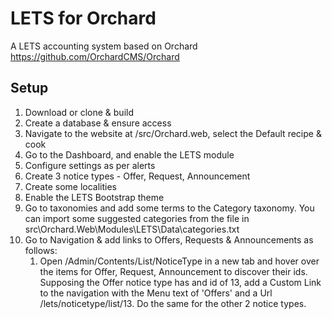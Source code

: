 # LETS for Orchard

A LETS accounting system based on Orchard https://github.com/OrchardCMS/Orchard

## Setup
1. Download or clone & build
2. Create a database & ensure access
3. Navigate to the website at /src/Orchard.web, select the Default recipe & cook
4. Go to the Dashboard, and enable the LETS module
5. Configure settings as per alerts
6. Create 3 notice types - Offer, Request, Announcement
7. Create some localities
8. Enable the LETS Bootstrap theme
9. Go to taxonomies and add some terms to the Category taxonomy.  You can import some suggested categories from the file in src\Orchard.Web\Modules\LETS\Data\categories.txt
10. Go to Navigation & add links to Offers, Requests & Announcements as follows:
    1. Open /Admin/Contents/List/NoticeType in a new tab and hover over the items for Offer, Request, Announcement to discover their ids. Supposing the Offer notice type has and id of 13, add a Custom Link to the navigation with the Menu text of 'Offers' and a Url /lets/noticetype/list/13.  Do the same for the other 2 notice types.

